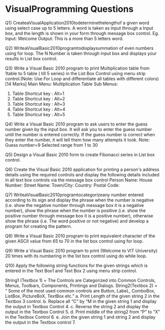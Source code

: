 # VisualProgramming Questions


Q1)
CreateaVisualApplication2010todeterminethelengthof
a given word using select case up to 5 letters. A word is taken as input through a Input box, and the length is shown in your form through message box control.
Eg. Input: Welcome
Output: This is a more than 5 letters word.

Q2)
WriteaVisualBasic2010programtodisplaysummation of even numbers using for loop. The N Number is taken through input box and displays your results in List box control.

Q3)
Write a Visual Basic 2010 program to print Multiplication table from 1table to 5 table ( till 5 series) in the List Box Control using menu strip control.(Note: Use For Loop and differentiate all tables with different colors) [14 Marks]
Main Menu: Multiplication Table
Sub Menus:
1. Table Shortcut key : Alt+1
2. Table Shortcut key : Alt+2
3. Table Shortcut key : Alt+3
4. Table Shortcut key : Alt+4
5. Table Shortcut key : Alt+5


Q4) 
Write a Visual Basic 2010 program to ask users to enter the guess number given by the input box. It will ask you to enter the guess number until the number is entered correctly. If the guess number is correct when they enter the number, it will tell them how many attempts it took.
Note: Guess number=9
Selected range from 1 to 30

Q5)
Design a Visual Basic 2010 form to create Fibonacci series in List box control.
 
Q6)
Create the Visual Basic 2010 application for printing a person's address details using the required controls and display the following details included in all text box controls via the message box control
Person Name: 
House Number: 
Street Name: 
Town/City: 
Country:
Postal Code:

Q7)
WriteaVisualBasic2010programtocategorizeany number entered according to its sign and display the phrase when the number is negative (i.e. show the negative number through message box it is a negative number), show the phrase when the number is positive (i.e. show the positive number through message box it is a positive number), otherwise show the phrase (i.e. The word positive or not negative) and develop a program for creating the pattern.

Q8)
Write a Visual Basic 2010 program to print equivalent character of the given ASCII value from 65 to 70 in the list box control using for loop.

Q9) 
Write a Visual Basic 2010 program to print (Welcome to VIT University) 20 times with its numbering in the list box control using do while loop.

Q10) 
Apply the following string functions for the given strings which is entered in the Text Box1 and Text Box 2 using menu strip control. 

String1 (Textbox 1) = The Controls are Categorized into Common Controls, Menus, Toolbars, Components, Printings and Dialogs.
String2(Textbox 2) = “ Some of the most used common controls are Button, LabeL, ComboBox, ListBox, PictureBoX, TextBox etc.”
a. Print Length of the given string 2 in the Textbox 3 control.
b. Replace all “C” by “M in the given string 1 and display the output in Textbox Control 4.
c. Reverse the string 2 and display the output in the Textbox Control 5. d. Print middle of the string2 from “P” to “X” in the Textbox Control 6.
e. Join the given string 1 and string 2 and display the output in the Textbox control 7.
